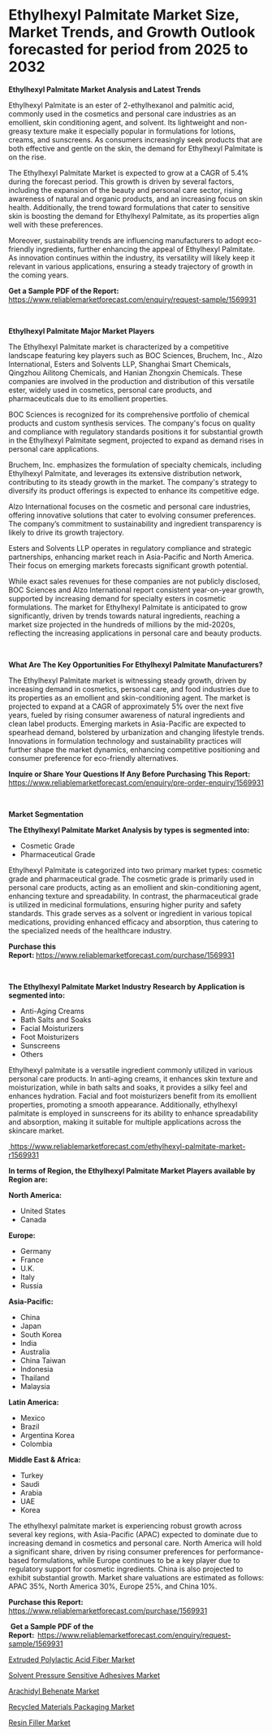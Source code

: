 <p><h1>Ethylhexyl Palmitate Market Size, Market Trends, and Growth Outlook forecasted for period from 2025 to 2032</h1></p><p><strong>Ethylhexyl Palmitate Market Analysis and Latest Trends</strong></p>
<p><p>Ethylhexyl Palmitate is an ester of 2-ethylhexanol and palmitic acid, commonly used in the cosmetics and personal care industries as an emollient, skin conditioning agent, and solvent. Its lightweight and non-greasy texture make it especially popular in formulations for lotions, creams, and sunscreens. As consumers increasingly seek products that are both effective and gentle on the skin, the demand for Ethylhexyl Palmitate is on the rise.</p><p>The Ethylhexyl Palmitate Market is expected to grow at a CAGR of 5.4% during the forecast period. This growth is driven by several factors, including the expansion of the beauty and personal care sector, rising awareness of natural and organic products, and an increasing focus on skin health. Additionally, the trend toward formulations that cater to sensitive skin is boosting the demand for Ethylhexyl Palmitate, as its properties align well with these preferences.</p><p>Moreover, sustainability trends are influencing manufacturers to adopt eco-friendly ingredients, further enhancing the appeal of Ethylhexyl Palmitate. As innovation continues within the industry, its versatility will likely keep it relevant in various applications, ensuring a steady trajectory of growth in the coming years.</p></p>
<p><strong>Get a Sample PDF of the Report:&nbsp;</strong> <a href="https://www.reliablemarketforecast.com/enquiry/request-sample/1569931?utm_campaign=1169&utm_medium=2&utm_source=Github&utm_content=ia&utm_term=25032025&utm_id=ethylhexyl-palmitate">https://www.reliablemarketforecast.com/enquiry/request-sample/1569931</a></p>
<p>&nbsp;</p>
<p><strong>Ethylhexyl Palmitate Major Market Players</strong></p>
<p><p>The Ethylhexyl Palmitate market is characterized by a competitive landscape featuring key players such as BOC Sciences, Bruchem, Inc., Alzo International, Esters and Solvents LLP, Shanghai Smart Chemicals, Qingzhou Ailitong Chemicals, and Hanian Zhongxin Chemicals. These companies are involved in the production and distribution of this versatile ester, widely used in cosmetics, personal care products, and pharmaceuticals due to its emollient properties.</p><p>BOC Sciences is recognized for its comprehensive portfolio of chemical products and custom synthesis services. The company's focus on quality and compliance with regulatory standards positions it for substantial growth in the Ethylhexyl Palmitate segment, projected to expand as demand rises in personal care applications.</p><p>Bruchem, Inc. emphasizes the formulation of specialty chemicals, including Ethylhexyl Palmitate, and leverages its extensive distribution network, contributing to its steady growth in the market. The company's strategy to diversify its product offerings is expected to enhance its competitive edge.</p><p>Alzo International focuses on the cosmetic and personal care industries, offering innovative solutions that cater to evolving consumer preferences. The company’s commitment to sustainability and ingredient transparency is likely to drive its growth trajectory.</p><p>Esters and Solvents LLP operates in regulatory compliance and strategic partnerships, enhancing market reach in Asia-Pacific and North America. Their focus on emerging markets forecasts significant growth potential.</p><p>While exact sales revenues for these companies are not publicly disclosed, BOC Sciences and Alzo International report consistent year-on-year growth, supported by increasing demand for specialty esters in cosmetic formulations. The market for Ethylhexyl Palmitate is anticipated to grow significantly, driven by trends towards natural ingredients, reaching a market size projected in the hundreds of millions by the mid-2020s, reflecting the increasing applications in personal care and beauty products.</p></p>
<p>&nbsp;</p>
<p><strong>What Are The Key Opportunities For Ethylhexyl Palmitate Manufacturers?</strong></p>
<p><p>The Ethylhexyl Palmitate market is witnessing steady growth, driven by increasing demand in cosmetics, personal care, and food industries due to its properties as an emollient and skin-conditioning agent. The market is projected to expand at a CAGR of approximately 5% over the next five years, fueled by rising consumer awareness of natural ingredients and clean label products. Emerging markets in Asia-Pacific are expected to spearhead demand, bolstered by urbanization and changing lifestyle trends. Innovations in formulation technology and sustainability practices will further shape the market dynamics, enhancing competitive positioning and consumer preference for eco-friendly alternatives.</p></p>
<p><strong>Inquire or Share Your Questions If Any Before Purchasing This Report:</strong> <a href="https://www.reliablemarketforecast.com/enquiry/pre-order-enquiry/1569931?utm_campaign=1169&utm_medium=2&utm_source=Github&utm_content=ia&utm_term=25032025&utm_id=ethylhexyl-palmitate">https://www.reliablemarketforecast.com/enquiry/pre-order-enquiry/1569931</a></p>
<p>&nbsp;</p>
<p><strong>Market Segmentation</strong></p>
<p><strong>The Ethylhexyl Palmitate Market Analysis by types is segmented into:</strong></p>
<p><ul><li>Cosmetic Grade</li><li>Pharmaceutical Grade</li></ul></p>
<p><p>Ethylhexyl Palmitate is categorized into two primary market types: cosmetic grade and pharmaceutical grade. The cosmetic grade is primarily used in personal care products, acting as an emollient and skin-conditioning agent, enhancing texture and spreadability. In contrast, the pharmaceutical grade is utilized in medicinal formulations, ensuring higher purity and safety standards. This grade serves as a solvent or ingredient in various topical medications, providing enhanced efficacy and absorption, thus catering to the specialized needs of the healthcare industry.</p></p>
<p><strong>Purchase this Report:&nbsp;</strong><a href="https://www.reliablemarketforecast.com/purchase/1569931?utm_campaign=1169&utm_medium=2&utm_source=Github&utm_content=ia&utm_term=25032025&utm_id=ethylhexyl-palmitate">https://www.reliablemarketforecast.com/purchase/1569931</a></p>
<p>&nbsp;</p>
<p><strong>The Ethylhexyl Palmitate Market Industry Research by Application is segmented into:</strong></p>
<p><ul><li>Anti-Aging Creams</li><li>Bath Salts and Soaks</li><li>Facial Moisturizers</li><li>Foot Moisturizers</li><li>Sunscreens</li><li>Others</li></ul></p>
<p><p>Ethylhexyl palmitate is a versatile ingredient commonly utilized in various personal care products. In anti-aging creams, it enhances skin texture and moisturization, while in bath salts and soaks, it provides a silky feel and enhances hydration. Facial and foot moisturizers benefit from its emollient properties, promoting a smooth appearance. Additionally, ethylhexyl palmitate is employed in sunscreens for its ability to enhance spreadability and absorption, making it suitable for multiple applications across the skincare market.</p></p>
<p><a href="https://www.reliablemarketforecast.com/ethylhexyl-palmitate-market-r1569931?utm_campaign=1169&utm_medium=2&utm_source=Github&utm_content=ia&utm_term=25032025&utm_id=ethylhexyl-palmitate">&nbsp;https://www.reliablemarketforecast.com/ethylhexyl-palmitate-market-r1569931</a></p>
<p><strong>In terms of Region, the Ethylhexyl Palmitate Market Players available by Region are:</strong></p>
<p>
    <p> <strong> North America: </strong>
        <ul>
            <li>United States</li>
            <li>Canada</li>
        </ul>
        </p> 
    <p> <strong> Europe: </strong>
        <ul>
            <li>Germany</li>
            <li>France</li>
            <li>U.K.</li>
            <li>Italy</li>
            <li>Russia</li>
        </ul>
        </p> 
    <p> <strong> Asia-Pacific: </strong>
        <ul>
            <li>China</li>
            <li>Japan</li>
            <li>South Korea</li>
            <li>India</li>
            <li>Australia</li>
            <li>China Taiwan</li>
            <li>Indonesia</li>
            <li>Thailand</li>
            <li>Malaysia</li>
        </ul>
        </p> 
    <p> <strong> Latin America: </strong>
        <ul>
            <li>Mexico</li>
            <li>Brazil</li>
            <li>Argentina Korea</li>
            <li>Colombia</li>
        </ul>
        </p> 
    <p> <strong> Middle East & Africa: </strong>
        <ul>
            <li>Turkey</li>
            <li>Saudi</li>
            <li>Arabia</li>
            <li>UAE</li>
            <li>Korea</li>
        </ul>
    </p>
    </p>
<p><p>The ethylhexyl palmitate market is experiencing robust growth across several key regions, with Asia-Pacific (APAC) expected to dominate due to increasing demand in cosmetics and personal care. North America will hold a significant share, driven by rising consumer preferences for performance-based formulations, while Europe continues to be a key player due to regulatory support for cosmetic ingredients. China is also projected to exhibit substantial growth. Market share valuations are estimated as follows: APAC 35%, North America 30%, Europe 25%, and China 10%.</p></p>
<p><strong>Purchase this Report: </strong><a href="https://www.reliablemarketforecast.com/purchase/1569931?utm_campaign=1169&utm_medium=2&utm_source=Github&utm_content=ia&utm_term=25032025&utm_id=ethylhexyl-palmitate">https://www.reliablemarketforecast.com/purchase/1569931</a></p>
<p>&nbsp;<strong>Get a Sample PDF of the Report:&nbsp;&nbsp;</strong><a href="https://www.reliablemarketforecast.com/enquiry/request-sample/1569931?utm_campaign=1169&utm_medium=2&utm_source=Github&utm_content=ia&utm_term=25032025&utm_id=ethylhexyl-palmitate">https://www.reliablemarketforecast.com/enquiry/request-sample/1569931</a></p>
<p><strong></strong></p>
<p><p><a href="https://github.com/lontohhikma/Market-Research-Report-List-1/blob/main/extruded-polylactic-acid-fiber-market.md?utm_campaign=1169&utm_medium=2&utm_source=Github&utm_content=ia&utm_term=25032025&utm_id=ethylhexyl-palmitate">Extruded Polylactic Acid Fiber Market</a></p><p><a href="https://github.com/steegeneat/Market-Research-Report-List-1/blob/main/solvent-pressure-sensitive-adhesives-market.md?utm_campaign=1169&utm_medium=2&utm_source=Github&utm_content=ia&utm_term=25032025&utm_id=ethylhexyl-palmitate">Solvent Pressure Sensitive Adhesives Market</a></p><p><a href="https://github.com/enieyfabius/Market-Research-Report-List-1/blob/main/arachidyl-behenate-market.md?utm_campaign=1169&utm_medium=2&utm_source=Github&utm_content=ia&utm_term=25032025&utm_id=ethylhexyl-palmitate">Arachidyl Behenate Market</a></p><p><a href="https://github.com/clemmheisefy/Market-Research-Report-List-1/blob/main/recycled-materials-packaging-market.md?utm_campaign=1169&utm_medium=2&utm_source=Github&utm_content=ia&utm_term=25032025&utm_id=ethylhexyl-palmitate">Recycled Materials Packaging Market</a></p><p><a href="https://github.com/laverkyllozc/Market-Research-Report-List-1/blob/main/resin-filler-market.md?utm_campaign=1169&utm_medium=2&utm_source=Github&utm_content=ia&utm_term=25032025&utm_id=ethylhexyl-palmitate">Resin Filler Market</a></p></p>
